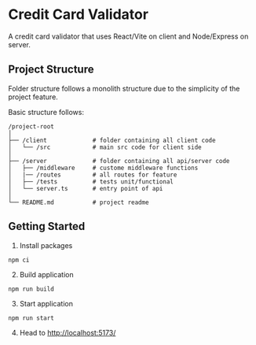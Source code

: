 # Credit Card Validator

A credit card validator that uses React/Vite on client and Node/Express on server.

## Project Structure

Folder structure follows a monolith structure due to the simplicity of the project feature.

Basic structure follows:
```
/project-root
│
├── /client             # folder containing all client code
│   └── /src            # main src code for client side
│
├── /server             # folder containing all api/server code
│   ├── /middleware     # custome middleware functions
│   |── /routes         # all routes for feature
│   ├── /tests          # tests unit/functional
│   └── server.ts       # entry point of api
│
└── README.md           # project readme
```

## Getting Started

1. Install packages
```
npm ci 
```

2. Build application
```
npm run build 
```

3. Start application
```
npm run start 
```

4. Head to [http://localhost:5173/](http://localhost:5173/)